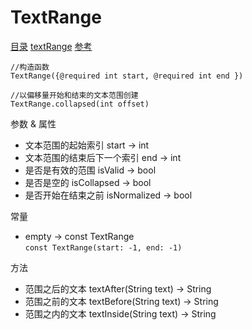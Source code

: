 # TextRange
[目录](#toptop) [textRange](#textRange) [参考](https://api.flutter.dev/flutter/services/TextRange-class.html)
```
//构造函数
TextRange({@required int start, @required int end })

//以偏移量开始和结束的文本范围创建
TextRange.collapsed(int offset)
```
参数 & 属性
- 文本范围的起始索引 start → int 
- 文本范围的结束后下一个索引 end → int
- 是否是有效的范围 isValid → bool
- 是否是空的 isCollapsed → bool
- 是否开始在结束之前 isNormalized → bool

常量
- empty → const TextRange<br>```const TextRange(start: -1, end: -1)```

方法
- 范围之后的文本 textAfter(String text) → String
- 范围之前的文本 textBefore(String text) → String
- 范围之内的文本 textInside(String text) → String
